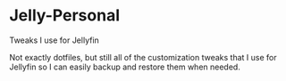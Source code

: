 # Jelly-Personal
Tweaks I use for Jellyfin 

Not exactly dotfiles, but still all of the customization tweaks that I use for Jellyfin so I can easily backup and restore them when needed. 
